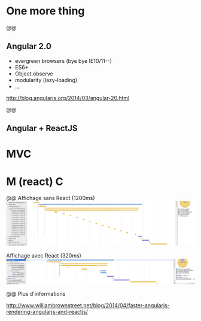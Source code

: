 # One more thing

@@
## Angular 2.0

- evergreen browsers (bye bye IE10/11--)
- ES6+
- Object.observe
- modularity (lazy-loading)
- ...

 
http://blog.angularjs.org/2014/03/angular-20.html

@@
## Angular + ReactJS
# MVC
# M (react) C

@@
Affichage sans React (1200ms)
<img src="./img/slides/native-angularjs-chromedev.png" width="900"/>

Affichage avec React (320ms)
<img src="./img/slides/with-react-chromedev.png" width="900"/>

@@
Plus d'informations

http://www.williambrownstreet.net/blog/2014/04/faster-angularjs-rendering-angularjs-and-reactjs/
